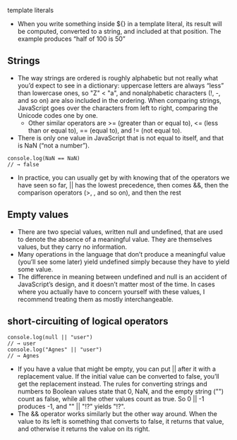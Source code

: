 template literals
- When you write something inside ${} in a template literal, its result will be computed, converted to a string, and included at that position. The example produces “half of 100 is 50”
## Strings
- The way strings are ordered is roughly alphabetic but not really what you’d expect to see in a dictionary: uppercase letters are always “less” than lowercase ones, so "Z" < "a", and nonalphabetic characters (!, -, and so on) are also included in the ordering. When comparing strings, JavaScript goes over the characters from left to right, comparing the Unicode codes one by one.
	- Other similar operators are >= (greater than or equal to), <= (less than or equal to), == (equal to), and != (not equal to).
- There is only one value in JavaScript that is not equal to itself, and that is NaN (“not a number”).
```
console.log(NaN == NaN) 
// → false
```
- In practice, you can usually get by with knowing that of the operators we have seen so far, || has the lowest precedence, then comes &&, then the comparison operators (>, , and so on), and then the rest
## Empty values
- There are two special values, written null and undefined, that are used to denote the absence of a meaningful value. They are themselves values, but they carry no information. 
- Many operations in the language that don’t produce a meaningful value (you’ll see some later) yield undefined simply because they have to yield some value. 
- The difference in meaning between undefined and null is an accident of JavaScript’s design, and it doesn’t matter most of the time. In cases where you actually have to concern yourself with these values, I recommend treating them as mostly interchangeable.
## short-circuiting of logical operators
```
console.log(null || "user") 
// → user 
console.log("Agnes" || "user") 
// → Agnes
```
- If you have a value that might be empty, you can put || after it with a replacement value. If the initial value can be converted to false, you’ll get the replacement instead. The rules for converting strings and numbers to Boolean values state that 0, NaN, and the empty string ("") count as false, while all the other values count as true. So 0 || -1 produces -1, and "" || "!?" yields "!?". 
- The && operator works similarly but the other way around. When the value to its left is something that converts to false, it returns that value, and otherwise it returns the value on its right.
